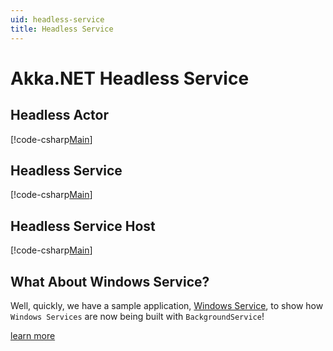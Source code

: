 ```yaml
---
uid: headless-service
title: Headless Service
---
```

# Akka.NET Headless Service

## Headless Actor

[!code-csharp[Main](../../../src/examples/HeadlessService/AkkaHeadlesssService/HeadlessActor.cs?name=headless-actor)]

## Headless Service

[!code-csharp[Main](../../../src/examples/HeadlessService/AkkaHeadlesssService/AkkaService.cs?name=headless-akka-service)]

## Headless Service Host

[!code-csharp[Main](../../../src/examples/HeadlessService/AkkaHeadlesssService/Program.cs?name=headless-service-program)]

## What About Windows Service?

Well, quickly, we have a sample application, [Windows Service](xref:windows-service), to show how `Windows Services` are now being built with `BackgroundService`!

[learn more](https://docs.microsoft.com/en-us/dotnet/core/extensions/windows-service)
